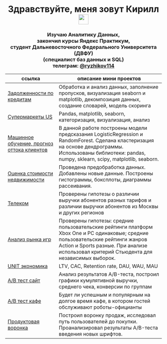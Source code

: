 <h1 align="center">Здравствуйте, меня зовут Кирилл</a> 
<img src="https://github.com/blackcater/blackcater/raw/main/images/Hi.gif" height="32"/></h1>
<h3 align="center">Изучаю Аналитику Данных, 
                  </br> закончил курсы Яндекс Практикум,
                  </br> студент Дальневосточного Федерального Университета (ДВФУ)
                  </br> (cпециалист баз данных и SQL)
                  </br> телеграм: <a href="https://t.me/ryzhikov114" target="_blank">@ryzhikov114</a></h3>

ссылка  | описание мини проектов
----------------|----------------------
[Задолженности по кредитам](p2_bank)       | Обработка и анализ данных, заполнение пропусков, визуализация seaborn и matplotlib, декомпозиция данных, создание словарей, модель скоринга
[Супермаркеты US](store_branches)       | Pandas, matplotlib, seaborn, категоризация, визуализация, анализ
[Машинное обучение, прогноз оттока клиентов](p10_gym)       | В данной работе построены модели предсказания LogisticRegression и RandomForest. Сделана кластеризация на основе дендрограммы. Использованы библиотеки: pandas, numpy, sklearn, scipy, matplotlib, seaborn.
[Оценка стоимости недвижимости](p3_house_price)       | Проведена предобработка данных. Добавлены новые данные. Построены гистограммы, боксплоты, диаграммы рассеивания.
[Телеком](p4_telecom)       | Проверены гипотезы о различии выручки абонентов разных тарифов и различии выручки абонентов из Москвы и других регионов
[Анализ рынка игр](p5_games_platform)       | Проверены гипотезы: средние пользовательские рейтинги платформ Xbox One и PC одинаковые; средние пользовательские рейтинги жанров Action и Sports разные. При анализе использовал критерий Стьюдента для независимых выборок.
[UNIT экономика](p6_unit_cac)       | LTV, CAC, Retention rate, DAU, WAU, MAU
[A/B тест сайт](p7_ab_test)       | Aнализ результатов A/B-теста, построил графики кумулятивной выручки, среднего чека, конверсии по группам
[A/B тест кафе](p8_probotics)       | Будет ли успешным и популярным на долгое время кафе, в котором гостей обслуживают роботы-официанты
[Продуктовая воронка](p9_prod_voronka)       | Построил воронку продаж, исследовал путь пользователей до покупки. Проанализировал результаты A/B-теста введения новых шрифтов.
